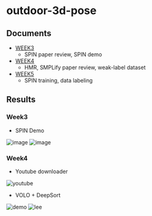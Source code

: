 # outdoor-3d-pose

## Documents
- [WEEK3](https://github.com/TheStarkor/CS409-meeting/tree/master/docs/week3)
    - SPIN paper review, SPIN demo
- [WEEK4](https://github.com/TheStarkor/CS409-meeting/tree/master/docs/week4)
    - HMR, SMPLify paper review, weak-label dataset
- [WEEK5](https://github.com/TheStarkor/CS409-meeting/tree/master/docs/week5)
    - SPIN training, data labeling

## Results

### Week3 
- SPIN Demo  

![image](https://user-images.githubusercontent.com/45455072/93908460-9ac84200-fd39-11ea-96a6-dcf6dab64d92.png)
![image](https://user-images.githubusercontent.com/45455072/93911387-48892000-fd3d-11ea-996b-310c632f7f94.png)

### Week4
- Youtube downloader  

![youtube](https://user-images.githubusercontent.com/45455072/94900745-7eae6880-04d0-11eb-89b8-0266c3fcc84f.gif)


- VOLO + DeepSort  

![demo](https://github.com/TheStarkor/CS409-meeting/blob/master/src/demo.gif?raw=true)
![lee](https://github.com/TheStarkor/CS409-meeting/blob/master/src/lee.gif?raw=true)
